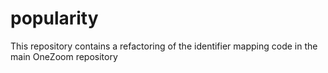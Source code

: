 # popularity

This repository contains a refactoring of the identifier mapping code in the main OneZoom repository
